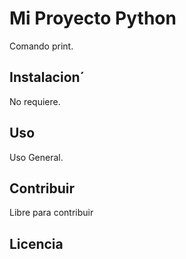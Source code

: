 # Mi Proyecto Python
Comando print.
## Instalacion´
No requiere.
## Uso
Uso General.
## Contribuir 
Libre para contribuir
## Licencia
